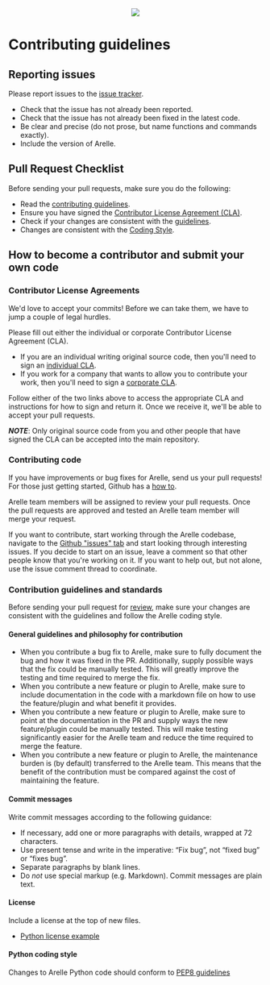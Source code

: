 <div align="center">
  <img src="http://arelle.org/arelle/wp-content/themes/platform/images/logo-platform.png">
</div>

# Contributing guidelines

## Reporting issues

Please report issues to the [issue tracker](https://github.com/arelle/arelle/issues).

* Check that the issue has not already been reported.
* Check that the issue has not already been fixed in the latest code.
* Be clear and precise (do not prose, but name functions and commands exactly).
* Include the version of Arelle.


## Pull Request Checklist

Before sending your pull requests, make sure you do the following:

*   Read the [contributing guidelines](CONTRIBUTING.md).
*   Ensure you have signed the [Contributor License Agreement (CLA)](#conttributor-license-agreements).
*   Check if your changes are consistent with the [guidelines](#general-guidelines-and-philosophy-for-contribution).
*   Changes are consistent with the [Coding Style](#python-coding-style).


## How to become a contributor and submit your own code


### Contributor License Agreements

We'd love to accept your commits! Before we can take them, we have to jump a couple of legal hurdles.

Please fill out either the individual or corporate Contributor License Agreement (CLA).

* If you are an individual writing original source code, then you'll need to sign an [individual CLA](https://arelle.org/arelle/wp-content/uploads/2010/11/ContributorLicenseForIndividuals.txt).
* If you work for a company that wants to allow you to contribute your work, then you'll need to sign a [corporate CLA](https://arelle.org/arelle/wp-content/uploads/2010/11/ContributorLicenseForEmployees.txt).

Follow either of the two links above to access the appropriate CLA and instructions for how to sign and
return it. Once we receive it, we'll be able to accept your pull requests.

***NOTE***: Only original source code from you and other people that have signed the CLA can be accepted into the main repository.


### Contributing code

If you have improvements or bug fixes for Arelle, send us your pull requests! For those
just getting started, Github has a [how to](https://help.github.com/articles/using-pull-requests/).

Arelle team members will be assigned to review your pull requests. Once the
pull requests are approved and tested an Arelle team member will merge your request.

If you want to contribute, start working through the Arelle codebase,
navigate to the
[Github "issues" tab](https://github.com/arelle/arelle/issues) and start
looking through interesting issues. If you decide to start on an issue, leave a
comment so that other people know that you're working on it. If you want to help
out, but not alone, use the issue comment thread to coordinate.


### Contribution guidelines and standards

Before sending your pull request for [review](https://github.com/arelle/arelle/pulls),
make sure your changes are consistent with the guidelines and follow the
Arelle coding style.


#### General guidelines and philosophy for contribution

* When you contribute a bug fix to Arelle, make sure to fully document the bug and
  how it was fixed in the PR. Additionally, supply possible ways that the fix could
  be manually tested. This will greatly improve the testing and time required to
  merge the fix.
* When you contribute a new feature or plugin to Arelle, make sure to include
  documentation in the code with a markdown file on how to use the feature/plugin
  and what benefit it provides.
* When you contribute a new feature or plugin to Arelle, make sure to point at the
  documentation in the PR and supply ways the new feature/plugin could be manually
  tested. This will make testing significantly easier for the Arelle team and reduce
  the time required to merge the feature.
* When you contribute a new feature or plugin to Arelle, the maintenance burden
  is (by default) transferred to the Arelle team. This means that the benefit
  of the contribution must be compared against the cost of maintaining the feature.


#### Commit messages

Write commit messages according to the following guidance:

* If necessary, add one or more paragraphs with details, wrapped at 72
  characters.
* Use present tense and write in the imperative: “Fix bug”, not “fixed bug” or
  “fixes bug”.
* Separate paragraphs by blank lines.
* Do *not* use special markup (e.g. Markdown). Commit messages are plain text.


#### License

Include a license at the top of new files.

* [Python license example](https://github.com/Arelle/Arelle/blob/a0a6fbc0bc901262dbab0dd6aad3b45313e5ab8e/arelle/plugin/validate/ESEF/__init__.py#L12-L13)


#### Python coding style

Changes to Arelle Python code should conform to [PEP8 guidelines](https://www.python.org/dev/peps/pep-0008/)